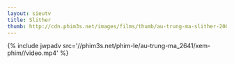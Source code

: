 ```yaml
---
layout: sieutv
title: Slither
thumb: http://cdn.phim3s.net/images/films/thumb/au-trung-ma-slither-2009.jpg
---
```

{% include jwpadv src='//phim3s.net/phim-le/au-trung-ma_2641/xem-phim//video.mp4' %}